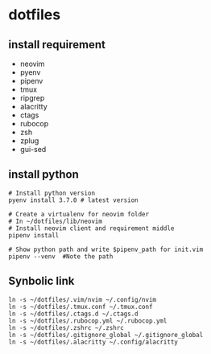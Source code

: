 # dotfiles

## install requirement
- neovim
- pyenv
- pipenv
- tmux
- ripgrep
- alacritty
- ctags
- rubocop
- zsh
- zplug
- gui-sed

## install python
```
# Install python version
pyenv install 3.7.0 # latest version

# Create a virtualenv for neovim folder
# In ~/dotfiles/lib/neovim
# Install neovim client and requirement middle 
pipenv install

# Show python path and write $pipenv_path for init.vim
pipenv --venv  #Note the path
```

## Synbolic link
```
ln -s ~/dotfiles/.vim/nvim ~/.config/nvim
ln -s ~/dotfiles/.tmux.conf ~/.tmux.conf
ln -s ~/dotfiles/.ctags.d ~/.ctags.d
ln -s ~/dotfiles/.rubocop.yml ~/.rubocop.yml
ln -s ~/dotfiles/.zshrc ~/.zshrc
ln -s ~/dotfiles/.gitignore_global ~/.gitignore_global
ln -s ~/dotfiles/.alacritty ~/.config/alacritty
```
